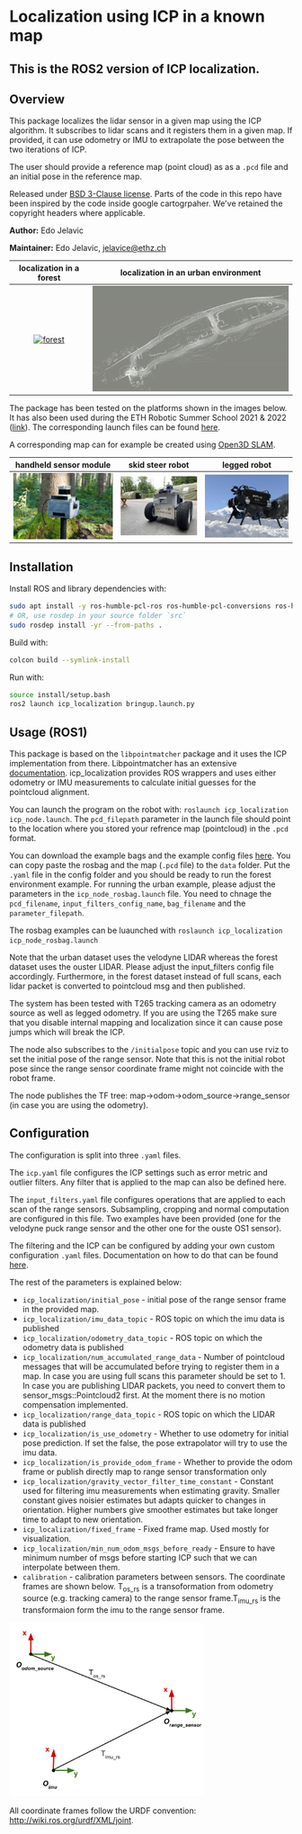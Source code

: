 # Localization using ICP in a known map

## This is the **ROS2** version of ICP localization.

## Overview

This package localizes the lidar sensor in a given map using the ICP algorithm. It subscribes to lidar scans and it registers them in a given map. If provided, it can use odometry or IMU to extrapolate the pose between the two iterations of ICP.

The user should provide a reference map (point cloud) as as a `.pcd` file and an initial pose in the reference map.

Released under [BSD 3-Clause license](LICENSE). Parts of the code in this repo have been inspired by the code inside google cartogrpaher. We've retained the copyright headers where applicable.

**Author:** Edo Jelavic

**Maintainer:** Edo Jelavic, [jelavice@ethz.ch](jelavice@ethz.ch)

| localization in a forest | localization in an urban environment |
|:--------:|------------------|
|[![forest](doc/localization_forest.gif)](doc/localization_forest.gif)|[![urban](doc/localization_urban.gif)](doc/localization_urban.gif)|


The package has been tested on the platforms shown in the images below. It has also been used during the ETH Robotic Summer School 2021 & 2022
 ([link](https://robotics-summerschool.ethz.ch/)). The corresponding launch files can be found [here](https://github.com/ETHZ-RobotX/smb_common/tree/master/smb_slam).
 
A corresponding map can for example be created using [Open3D SLAM](https://github.com/leggedrobotics/open3d_slam).
 
| handheld sensor module | skid steer robot | legged robot |
|:--------:|------------------|--------------|
|[![handheld](doc/sensor_module.png)](doc/sensor_module.png)|[![skid-steer](doc/smb.png)](doc/smb.png)|[![anymal](doc/anymal.png)](doc/anymal.png)|




## Installation

Install ROS and library dependencies with:  
```bash
sudo apt install -y ros-humble-pcl-ros ros-humble-pcl-conversions ros-humble-tf2-geometry libgoogle-glog-dev ros-humble-libpointmatcher
# OR, use rosdep in your source folder `src` 
sudo rosdep install -yr --from-paths .
```


Build with:  
```bash
colcon build --symlink-install
```

Run with:
```bash
source install/setup.bash
ros2 launch icp_localization bringup.launch.py
```


## Usage (ROS1)

This package is based on the `libpointmatcher` package and it uses the ICP implementation from there. Libpointmatcher has an extensive [documentation](https://libpointmatcher.readthedocs.io/en/latest/). icp_localization provides ROS wrappers and uses either odometry or IMU measurements to calculate initial guesses for the pointcloud alignment.

You can launch the program on the robot with: `roslaunch icp_localization icp_node.launch`. The `pcd_filepath` parameter in the launch file should point to the location where you stored your refrence map (pointcloud) in the `.pcd` format.

You can download the example bags and the example config files [here](https://drive.google.com/drive/folders/1XF3MUqT55m2beZYUe_IHQ4uhf6LF8m2J?usp=sharing). You can copy paste the rosbag and the map (`.pcd` file) to the `data` folder. Put the `.yaml` file in the config folder and you should be ready to run the forest environment example. For running the urban example, please adjust the parameters in the `icp_node_rosbag.launch` file. You need to chnage the `pcd_filename`, `input_filters_config_name`, `bag_filename` and the `parameter_filepath`.

The rosbag examples can be luaunched with `roslaunch icp_localization icp_node_rosbag.launch`

Note that the urban dataset uses the velodyne LIDAR whereas the forest dataset uses the ouster LIDAR. Please adjust the input_filters config file accordingly. Furthermore, in the forest dataset instead of full scans, each lidar packet is converted to pointcloud msg and then published.

The system has been tested with T265 tracking camera as an odometry source as well as legged odometry. If you are using the T265 make sure that you disable internal mapping and localization since it can cause pose jumps which will break the ICP.

The node also subscribes to the `/initialpose` topic and you can use rviz to set the initial pose of the range sensor. Note that this is not the initial robot pose since the range sensor coordinate frame might not coincide with the robot frame.

The node publishes the TF tree: map->odom->odom_source->range_sensor (in case you are using the odometry).

## Configuration

The configuration is split into three `.yaml` files.  

The `icp.yaml` file configures the ICP settings such as error metric and outlier filters. Any filter that is applied to the map can also be defined here.

The `input_filters.yaml` file configures operations that are applied to each scan of the range sensors. Subsampling, cropping and normal computation are configured in this file. Two examples have been provided (one for the velodyne puck range sensor and the other one for the ouste OS1 sensor).   

The filtering and the ICP can be configured by adding your own custom configuration `.yaml` files. Documentation on how to do that can be found [here](https://libpointmatcher.readthedocs.io/en/latest/Configuration/#creating-custom-configurations-with-yaml).  

The rest of the parameters is explained below:

* `icp_localization/initial_pose` - initial pose of the range sensor frame in the provided map.
* `icp_localization/imu_data_topic` - ROS topic on which the imu data is published
* `icp_localization/odometry_data_topic` - ROS topic on which the odometry data is published
* `icp_localization/num_accumulated_range_data` - Number of pointcloud messages that will be accumulated before trying to register them in a map. In case you are using full scans this parameter should be set to 1. In case you are publishing LIDAR packets, you need to convert them to sensor_msgs::Pointcloud2 first. At the moment there is no motion compensation implemented.
* `icp_localization/range_data_topic` - ROS topic on which the LIDAR data is published
* `icp_localization/is_use_odometry` - Whether to use odometry for initial pose prediction. If set the false, the pose extrapolator will try to use the imu data.
* `icp_localization/is_provide_odom_frame` - Whether to provide the odom frame or publish directly map to range sensor transformation only
* `icp_localization/gravity_vector_filter_time_constant` - Constant used for filtering imu measurements when estimating gravity. Smaller constant gives noisier estimates but adapts quicker to changes in orientation. Higher numbers give smoother estimates but take longer time to adapt to new orientation.
* `icp_localization/fixed_frame` - Fixed frame map. Used mostly for visualization.
* `icp_localization/min_num_odom_msgs_before_ready` - Ensure to have minimum number of msgs before starting ICP such that we can interpolate between them.
* `calibration` - calibration parameters between sensors. The coordinate frames are shown below. T<sub>os_rs</sub> is a transoformation from odometry source (e.g. tracking camera) to the range sensor frame.T<sub>imu_rs</sub> is the transformaion form the imu to the range sensor frame.

<img src="doc/frames.png" alt="frames" width="345" height="309"/>

All coordinate frames follow the URDF convention: http://wiki.ros.org/urdf/XML/joint.


